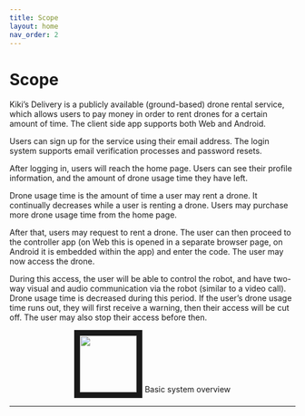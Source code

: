 ```yaml
---
title: Scope
layout: home
nav_order: 2
---
```


# Scope
Kiki’s Delivery is a publicly available (ground-based) drone rental service, which allows users to pay money in order to rent drones for a certain amount of time.  The client side app supports both Web and Android.  
  
Users can sign up for the service using their email address. The login system supports email verification processes and password resets.  
  
After logging in, users will reach the home page. Users can see their profile information, and the amount of drone usage time they have left.  
  
Drone usage time is the amount of time a user may rent a drone. It continually decreases while a user is renting a drone. Users may purchase more drone usage time from the home page.  
  
After that, users may request to rent a drone. The user can then proceed to the controller app (on Web this is opened in a separate browser page, on Android it is embedded within the app) and enter the code.  The user may now access the drone.  
  
During this access, the user will be able to control the robot, and have two-way visual and audio communication via the robot (similar to a video call). Drone usage time is decreased during this period. If the user’s drone usage time runs out, they will first receive a warning, then their access will be cut off. The user may also stop their access before then.  


<p align="center">
<img src="https://github.com/LeeZeHao/Kiki_Delivery_Docs/assets/46279960/8095dcb4-dc11-45aa-81d6-e06b1176d6fc" width="100" height="100" border="10"/>  
Basic system overview
</p>



----

[Just the Docs]: https://just-the-docs.github.io/just-the-docs/
[GitHub Pages]: https://docs.github.com/en/pages
[README]: https://github.com/just-the-docs/just-the-docs-template/blob/main/README.md
[Jekyll]: https://jekyllrb.com
[GitHub Pages / Actions workflow]: https://github.blog/changelog/2022-07-27-github-pages-custom-github-actions-workflows-beta/
[use this template]: https://github.com/just-the-docs/just-the-docs-template/generate
